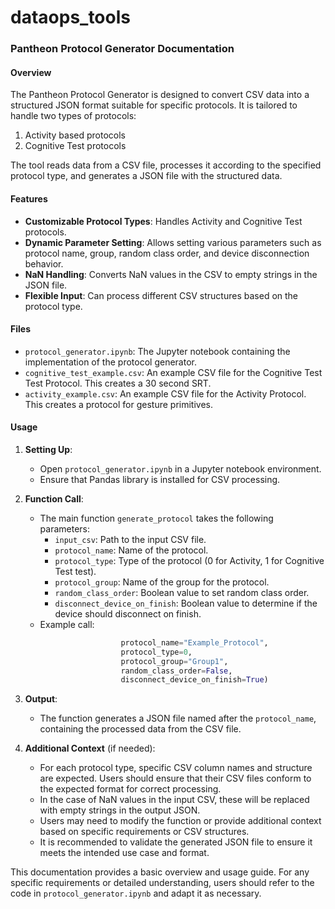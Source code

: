 # dataops_tools

### Pantheon Protocol Generator Documentation

#### Overview
The Pantheon Protocol Generator is designed to convert CSV data into a structured JSON format suitable for specific protocols. It is tailored to handle two types of protocols:
1. Activity based protocols
2. Cognitive Test protocols

The tool reads data from a CSV file, processes it according to the specified protocol type, and generates a JSON file with the structured data.

#### Features
- **Customizable Protocol Types**: Handles Activity and Cognitive Test protocols.
- **Dynamic Parameter Setting**: Allows setting various parameters such as protocol name, group, random class order, and device disconnection behavior.
- **NaN Handling**: Converts NaN values in the CSV to empty strings in the JSON file.
- **Flexible Input**: Can process different CSV structures based on the protocol type.

#### Files
- `protocol_generator.ipynb`: The Jupyter notebook containing the implementation of the protocol generator.
- `cognitive_test_example.csv`: An example CSV file for the Cognitive Test Test Protocol. This creates a 30 second SRT.
- `activity_example.csv`: An example CSV file for the Activity Protocol. This creates a protocol for gesture primitives.

#### Usage
1. **Setting Up**: 
   - Open `protocol_generator.ipynb` in a Jupyter notebook environment.
   - Ensure that Pandas library is installed for CSV processing.

2. **Function Call**:
   - The main function `generate_protocol` takes the following parameters:
     - `input_csv`: Path to the input CSV file.
     - `protocol_name`: Name of the protocol.
     - `protocol_type`: Type of the protocol (0 for Activity, 1 for Cognitive Test test).
     - `protocol_group`: Name of the group for the protocol.
     - `random_class_order`: Boolean value to set random class order.
     - `disconnect_device_on_finish`: Boolean value to determine if the device should disconnect on finish.
   - Example call: 
     ```python generate_protocol(input_csv="path_to_csv.csv", 
                       protocol_name="Example_Protocol", 
                       protocol_type=0, 
                       protocol_group="Group1", 
                       random_class_order=False, 
                       disconnect_device_on_finish=True)
     ```

3. **Output**:
   - The function generates a JSON file named after the `protocol_name`, containing the processed data from the CSV file.

4. **Additional Context** (if needed):
   - For each protocol type, specific CSV column names and structure are expected. Users should ensure that their CSV files conform to the expected format for correct processing.
   - In the case of NaN values in the input CSV, these will be replaced with empty strings in the output JSON.
   - Users may need to modify the function or provide additional context based on specific requirements or CSV structures.
   - It is recommended to validate the generated JSON file to ensure it meets the intended use case and format.

This documentation provides a basic overview and usage guide. For any specific requirements or detailed understanding, users should refer to the code in `protocol_generator.ipynb` and adapt it as necessary.
